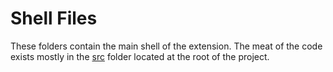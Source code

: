 # Shell Files

These folders contain the main shell of the extension. The meat of the code exists mostly in the [src](../src) folder located at the root of the project.